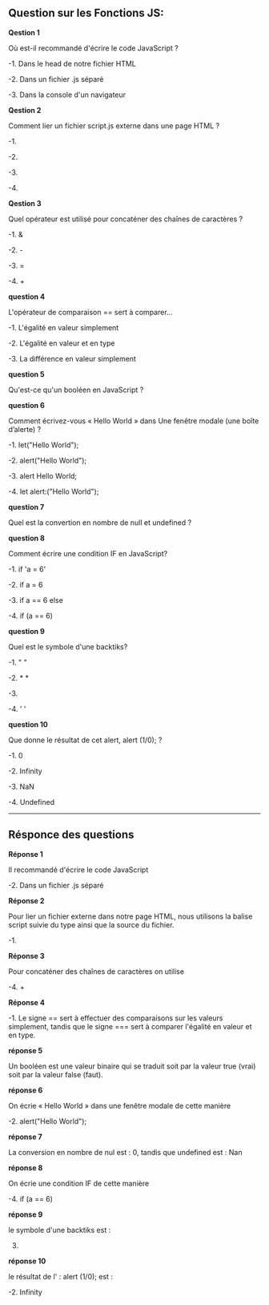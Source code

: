 ## Question sur les Fonctions JS:


**Qestion 1**

Où est-il recommandé d'écrire le code JavaScript ?

-1. Dans le head de notre fichier HTML

-2. Dans un fichier .js séparé

-3. Dans la console d'un navigateur



**Qestion 2**

Comment lier un fichier script.js externe dans une page HTML ?

-1. <script type="text/javascript" src="script.js"> </script>

-2. <java-script content="script.js"> </java-script>

-3. <script http-equiv="text/javascript" src="script.js"> </script>

-4. <script type="text/javascript" content="script.js"> </script>



**Qestion 3**

Quel opérateur est utilisé pour concaténer des chaînes de caractères ? 

-1. &

-2. -

-3. =

-4. +



**question 4**

L'opérateur de comparaison == sert à comparer...

-1. L'égalité en valeur simplement

-2. L'égalité en valeur et en type

-3. La différence en valeur simplement



**question 5**

Qu'est-ce qu'un booléen en JavaScript ?



**question 6**

Comment écrivez-vous « Hello World » dans Une fenêtre modale (une boîte d’alerte) ?

-1. let("Hello World");

-2. alert("Hello World");

-3. alert Hello World;

-4. let alert:("Hello World");


**question 7**

Quel est la convertion en nombre de null et undefined ?


**question 8**

Comment écrire une condition IF en JavaScript?

-1. if 'a = 6' 

-2. if a = 6

-3. if a == 6 else

-4. if (a == 6)


**question 9**

Quel est le symbole d'une backtiks?

-1. " "

-2. * *

-3. ` `

-4. ' '


**question 10**

Que donne le résultat de cet alert,  alert (1/0);  ?

-1. 0

-2. Infinity

-3. NaN

-4. Undefined


---


## Résponce des questions


**Réponse 1**

Il recommandé d'écrire le code JavaScript

-2. Dans un fichier .js séparé


**Réponse 2**

Pour lier un fichier externe dans notre page HTML, nous utilisons 
la balise script suivie du type ainsi que la source du fichier.

-1.<script type="text/javascript" src="script.js"> </script>



**Réponse 3**

Pour concaténer des chaînes de caractères on utilise

-4. +


**Réponse 4**

-1. Le signe == sert à effectuer des comparaisons sur les valeurs simplement, tandis que le 
signe === sert à comparer l'égalité en valeur et en type.



**réponse 5**

Un booléen est une valeur binaire qui se traduit soit par la valeur true (vrai) soit par la 
valeur false (faut).



**réponse 6**

On écrie « Hello World » dans une fenêtre modale de cette manière

-2. alert("Hello World");



**réponse 7**

La conversion en nombre de nul est : 0, 
tandis que undefined est : Nan


**réponse 8**

On écrie une condition IF de cette manière 

-4. if (a == 6)


**réponse 9**

le symbole d'une backtiks est : 

3. ` `


**réponse 10**

le résultat de l' : alert (1/0); est :

-2. Infinity